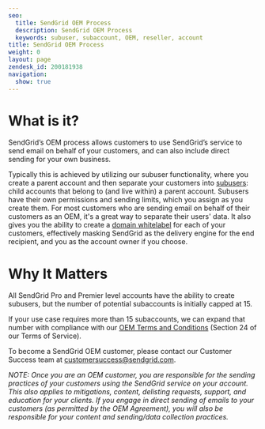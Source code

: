 ```yaml
---
seo:
  title: SendGrid OEM Process
  description: SendGrid OEM Process
  keywords: subuser, subaccount, OEM, reseller, account
title: SendGrid OEM Process
weight: 0
layout: page
zendesk_id: 200181938
navigation:
  show: true
---
```


# What is it?


SendGrid’s OEM process allows customers to use SendGrid’s service to send email on behalf of your customers, and can also include direct sending for your own business.

Typically this is achieved by utilizing our subuser functionality, where you create a parent account and then separate your customers into [subusers]({{root_url}}/User_Guide/Settings/Subusers/index.html): child accounts that belong to (and live within) a parent account. Subusers have their own permissions and sending limits, which you assign as you create them. For most customers who are sending email on behalf of their customers as an OEM, it's a great way to separate their users' data. It also gives you the ability to create a [domain whitelabel]({{root_url}}/User_Guide/Settings/Whitelabel/domains.html) for each of your customers, effectively masking SendGrid as the delivery engine for the end recipient, and you as the account owner if you choose.

# Why It Matters

All SendGrid Pro and Premier level accounts have the ability to create subusers, but the number of potential subaccounts is initially capped at 15.

If your use case requires more than 15 subaccounts, we can expand that
number with compliance with our [OEM Terms and Conditions](https://sendgrid.com/policies/tos/) (Section 24 of our Terms of Service).

To become a SendGrid OEM customer, please contact our Customer Success team at [customersuccess@sendgrid.com](mailto:customersuccess@sendgrid.com).

*NOTE:* _Once you are an OEM customer, you are responsible for the sending practices of your customers using the SendGrid service on your account. This also applies to mitigations, content, delisting requests, support, and education for your clients. If you engage in direct sending of emails to your customers (as permitted by the OEM Agreement), you will also be responsible for your content and sending/data collection practices._
